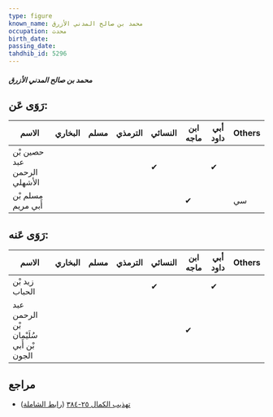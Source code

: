 ```yaml
---
type: figure
known_name: محمد بن صالح المدني الأزرق
occupation: محدث
birth_date:
passing_date:
tahdhib_id: 5296
---
```

##### محمد بن صالح المدني الأزرق

## رَوَى عَن:
| الاسم                       | البخاري | مسلم | الترمذي | النسائي | ابن ماجه | أبي داود | Others |
| --------------------------- | ------- | ---- | ------- | ------- | -------- | -------- | ------ |
| حصين بْن عبد الرحمن الأشهلي |         |      |         | ✔       |          | ✔        |        |
| مسلم بْن أَبي مريم          |         |      |         |         | ✔        |          | سي     |
## رَوَى عَنه:
| الاسم                                   | البخاري | مسلم | الترمذي | النسائي | ابن ماجه | أبي داود | Others |
| --------------------------------------- | ------- | ---- | ------- | ------- | -------- | -------- | ------ |
| زيد بْن الحباب                          |         |      |         | ✔       |          | ✔        |        |
| عبد الرحمن بْن سُلَيْمان بْن أَبي الجون |         |      |         |         | ✔        |          |        |
## مراجع
- [تهذيب الكمال ٢٥-٣٨٤](obsidian://open?vault=Tahdhib-al-Kamal&file=Figures/٥٢٩٦-محمد%20بن%20صالح%20المدني%20الأزرق) ([رابط الشاملة](https://shamela.ws/book/3722/13477))